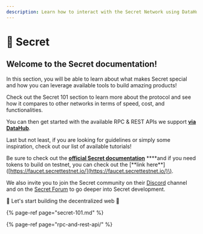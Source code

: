```yaml
---
description: Learn how to interact with the Secret Network using DataHub
---
```


# 🤫 Secret

## Welcome to the Secret documentation!

In this section, you will be able to learn about what makes Secret special and how you can leverage available tools to build amazing products!

Check out the Secret 101 section to learn more about the protocol and see how it compares to other networks in terms of speed, cost, and functionalities.

You can then get started with the available RPC & REST APIs we support [**via DataHub**](https://datahub.figment.io/sign_up?service=secret).

Last but not least, if you are looking for guidelines or simply some inspiration, check out our list of available tutorials!

Be sure to check out the [**official Secret documentation**](https://build.scrt.network/) **\*\*and if you need tokens to build on testnet, you can check out the \[**link here\*\*\]\([https://faucet.secrettestnet.io/](https://faucet.secrettestnet.io/)\).

We also invite you to join the Secret community on their [Discord](http://chat.scrt.network) channel and on the [Secret Forum](http://forum.scrt.network) to go deeper into Secret development.

🚀 Let's start building the decentralized web 🚀

{% page-ref page="secret-101.md" %}

{% page-ref page="rpc-and-rest-api/" %}

